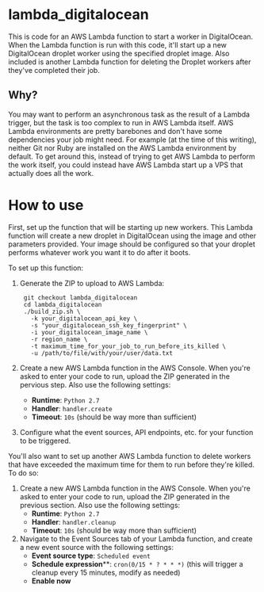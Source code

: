 # lambda_digitalocean

This is code for an AWS Lambda function to start a worker in DigitalOcean. When the Lambda function is run with this code, it'll start up a new DigitalOcean droplet worker using the specified droplet image. Also included is another Lambda function for deleting the Droplet workers after they've completed their job.

## Why?

You may want to perform an asynchronous task as the result of a Lambda trigger, but the task is too complex to run in AWS Lambda itself. AWS Lambda environments are pretty barebones and don't have some dependencies your job might need. For example (at the time of this writing), neither Git nor Ruby are installed on the AWS Lambda environment by default. To get around this, instead of trying to get AWS Lambda to perform the work itself, you could instead have AWS Lambda start up a VPS that actually does all the work.

# How to use

First, set up the function that will be starting up new workers. This Lambda function will create a new droplet in DigitalOcean using the image and other parameters provided. Your image should be configured so that your droplet performs whatever work you want it to do after it boots.

To set up this function:

1. Generate the ZIP to upload to AWS Lambda:

        git checkout lambda_digitalocean
        cd lambda_digitalocean
        ./build_zip.sh \
          -k your_digitalocean_api_key \
          -s "your_digitalocean_ssh_key_fingerprint" \
          -i your_digitalocean_image_name \
          -r region_name \
          -t maximum_time_for_your_job_to_run_before_its_killed \
          -u /path/to/file/with/your/user/data.txt

2. Create a new AWS Lambda function in the AWS Console. When you're asked to enter your code to run, upload the ZIP generated in the pervious step. Also use the following settings:
   - **Runtime**: `Python 2.7`
   - **Handler**: `handler.create`
   - **Timeout**: `10s` (should be way more than sufficient)

3. Configure what the event sources, API endpoints, etc. for your function to be triggered.

You'll also want to set up another AWS Lambda function to delete workers that have exceeded the maximum time for them to run before they're killed. To do so:

1. Create a new AWS Lambda function in the AWS Console. When you're asked to enter your code to run, upload the ZIP generated in the previous section. Also use the following settings:
   - **Runtime**: `Python 2.7`
   - **Handler**: `handler.cleanup`
   - **Timeout**: `10s` (should be way more than sufficient)
2. Navigate to the Event Sources tab of your Lambda function, and create a new event source with the following settings:
   - **Event source type**: `Scheduled event`
   - **Schedule expression****: `cron(0/15 * ? * * *)` (this will trigger a cleanup every 15 minutes, modify as needed)
   - **Enable now**
